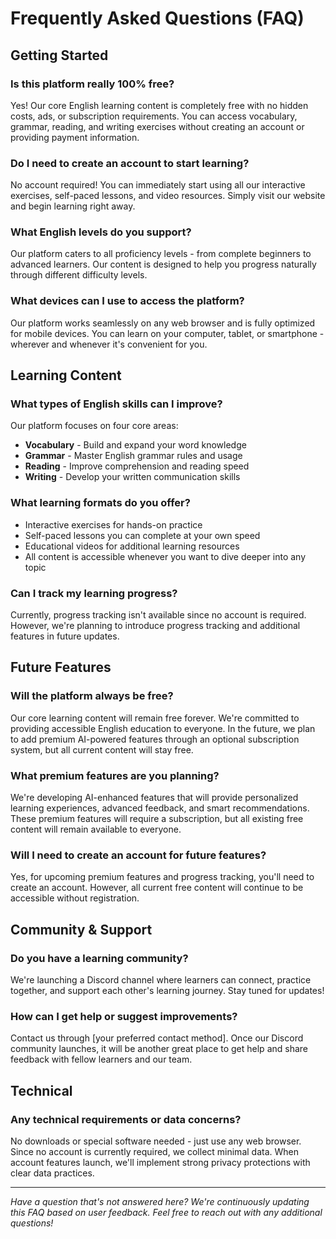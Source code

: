 # Frequently Asked Questions (FAQ)

## **Getting Started**

### Is this platform really 100% free?
Yes! Our core English learning content is completely free with no hidden costs, ads, or subscription requirements. You can access vocabulary, grammar, reading, and writing exercises without creating an account or providing payment information.

### Do I need to create an account to start learning?
No account required! You can immediately start using all our interactive exercises, self-paced lessons, and video resources. Simply visit our website and begin learning right away.

### What English levels do you support?
Our platform caters to all proficiency levels - from complete beginners to advanced learners. Our content is designed to help you progress naturally through different difficulty levels.

### What devices can I use to access the platform?
Our platform works seamlessly on any web browser and is fully optimized for mobile devices. You can learn on your computer, tablet, or smartphone - wherever and whenever it's convenient for you.

## **Learning Content**

### What types of English skills can I improve?
Our platform focuses on four core areas:
- **Vocabulary** - Build and expand your word knowledge
- **Grammar** - Master English grammar rules and usage
- **Reading** - Improve comprehension and reading speed
- **Writing** - Develop your written communication skills

### What learning formats do you offer?
- Interactive exercises for hands-on practice
- Self-paced lessons you can complete at your own speed
- Educational videos for additional learning resources
- All content is accessible whenever you want to dive deeper into any topic

### Can I track my learning progress?
Currently, progress tracking isn't available since no account is required. However, we're planning to introduce progress tracking and additional features in future updates.

## **Future Features**

### Will the platform always be free?
Our core learning content will remain free forever. We're committed to providing accessible English education to everyone. In the future, we plan to add premium AI-powered features through an optional subscription system, but all current content will stay free.

### What premium features are you planning?
We're developing AI-enhanced features that will provide personalized learning experiences, advanced feedback, and smart recommendations. These premium features will require a subscription, but all existing free content will remain available to everyone.

### Will I need to create an account for future features?
Yes, for upcoming premium features and progress tracking, you'll need to create an account. However, all current free content will continue to be accessible without registration.

## **Community & Support**

### Do you have a learning community?
We're launching a Discord channel where learners can connect, practice together, and support each other's learning journey. Stay tuned for updates!

### How can I get help or suggest improvements?
Contact us through [your preferred contact method]. Once our Discord community launches, it will be another great place to get help and share feedback with fellow learners and our team.

## **Technical**

### Any technical requirements or data concerns?
No downloads or special software needed - just use any web browser. Since no account is currently required, we collect minimal data. When account features launch, we'll implement strong privacy protections with clear data practices.

---

*Have a question that's not answered here? We're continuously updating this FAQ based on user feedback. Feel free to reach out with any additional questions!*